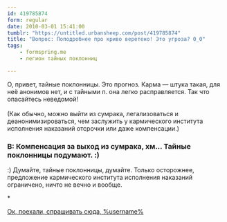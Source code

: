 ```yaml
---
id: 419785874
form: regular
date: 2010-03-01 15:41:00
tumblr: "https://untitled.urbansheep.com/post/419785874"
title: "Вопрос: Поподробнее про криво веретено! Это угроза? 0_0"
tags:
    - formspring.me
    - легион тайных поклонниц

---
```


<p class="formspringmeAnswer">О, привет, тайные поклонницы. Это прогноз. Карма — штука такая, для неё анонимов нет, и с тайными п. она легко расправляется. Так что опасайтесь неведомой!<br/><br/>
(Как обычно, можно выйти из сумрака, легализоваться и деанонимизироваться, чем заслужить у кармического института исполнения наказаний отсрочки или даже компенсации.)</p>

<h3>В: Компенсация за выход из сумрака, хм&hellip; Тайные поклонницы подумают. :)</h3>

<p>:) Думайте, тайные поклонницы, думайте. Только осторожнее, предложение кармического института исполнения наказаний ограничено, ничто не вечно и вообще.</p>

<p>*</p>

<p class="formspringmeFooter">
    <a href="http://formspring.me/urbansheep">Ок, поехали, спрашивать сюда, %username%</a>
</p>

